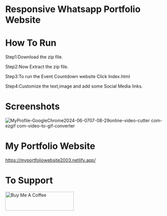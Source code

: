 # Responsive Whatsapp Portfolio Website

# How To Run 
Step1:Download the zip file.

Step2:Now Extract the zip file.

Step3:To run the Event Countdown website Click Index.html

Step4:Customize the text,image and add some Social Media links.

# Screenshots 
![MyProfile-GoogleChrome2024-06-0707-08-29online-video-cutter com-ezgif com-video-to-gif-converter](https://github.com/ezhilezhil/Whatsapp-Clone-Portfolio/assets/167604422/5bf21d9b-f0e0-4c29-be91-40f44a3f3b82)

# My Portfolio Website
https://myportfoliowebsite2003.netlify.app/

# To Support 
<a href="https://www.buymeacoffee.com/ezhilarasu" target="_blank"><img src="https://cdn.buymeacoffee.com/buttons/v2/default-yellow.png" alt="Buy Me A Coffee" style="height: 60px !important;width: 217px !important;" ></a>

